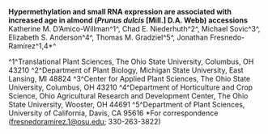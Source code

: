 **Hypermethylation and small RNA expression are associated with increased age in almond (*Prunus dulcis* [Mill.] D.A. Webb) accessions** 
Katherine M. D’Amico-Willman^1^, Chad E. Niederhuth^2^, Michael Sovic^3^, Elizabeth S. Anderson^4^, Thomas M. Gradziel^5^, Jonathan Fresnedo-Ramírez^1,4*^ 

^1^Translational Plant Sciences, The Ohio State University, Columbus, OH 43210 
^2^Department of Plant Biology, Michigan State University, East Lansing, MI 48824 
^3^Center for Applied Plant Sciences, The Ohio State University, Columbus, OH 43210 
^4^Department of Horticulture and Crop Science, Ohio Agricultural Research and Development Center, The Ohio State University, Wooster, OH 44691
^5^Department of Plant Sciences, University of California, Davis, CA 95616 
*For correspondence ([fresnedoramirez.1@osu.edu](mailto:fresnedoramirez.1@osu.edu); 330-263-3822)

